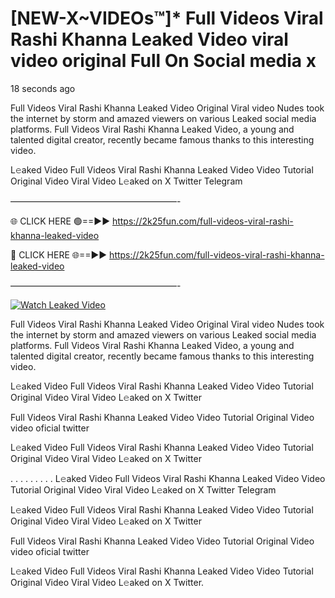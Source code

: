# [NEW-X~VIDEOs™]* Full Videos Viral Rashi Khanna Leaked Video viral video original Full On Social media x

18 seconds ago

Full Videos Viral Rashi Khanna Leaked Video Original Viral video Nudes took the internet by storm and amazed viewers on various Leaked social media platforms. Full Videos Viral Rashi Khanna Leaked Video, a young and talented digital creator, recently became famous thanks to this interesting video.

L𝚎aked Video Full Videos Viral Rashi Khanna Leaked Video Video Tutorial Original Video Viral Video L𝚎aked on X Twitter Telegram

———————————————————-

🌐 CLICK HERE 🟢==►► https://2k25fun.com/full-videos-viral-rashi-khanna-leaked-video

🔴 CLICK HERE 🌐==►► https://2k25fun.com/full-videos-viral-rashi-khanna-leaked-video

———————————————————-

[![Watch Leaked Video](https://miro.medium.com/v2/resize:fit:828/format:webp/1*cilzJN44JGOrTw9NJCrNHA.gif "Watch Leaked Video")](https://2k25fun.com/full-videos-viral-rashi-khanna-leaked-video)

Full Videos Viral Rashi Khanna Leaked Video Original Viral video Nudes took the internet by storm and amazed viewers on various Leaked social media platforms. Full Videos Viral Rashi Khanna Leaked Video, a young and talented digital creator, recently became famous thanks to this interesting video.

L𝚎aked Video Full Videos Viral Rashi Khanna Leaked Video Video Tutorial Original Video Viral Video L𝚎aked on X Twitter

Full Videos Viral Rashi Khanna Leaked Video Video Tutorial Original Video video oficial twitter

L𝚎aked Video Full Videos Viral Rashi Khanna Leaked Video Video Tutorial Original Video Viral Video L𝚎aked on X Twitter

. . . . . . . . . L𝚎aked Video Full Videos Viral Rashi Khanna Leaked Video Video Tutorial Original Video Viral Video L𝚎aked on X Twitter Telegram

L𝚎aked Video Full Videos Viral Rashi Khanna Leaked Video Video Tutorial Original Video Viral Video L𝚎aked on X Twitter

Full Videos Viral Rashi Khanna Leaked Video Video Tutorial Original Video video oficial twitter

L𝚎aked Video Full Videos Viral Rashi Khanna Leaked Video Video Tutorial Original Video Viral Video L𝚎aked on X Twitter.